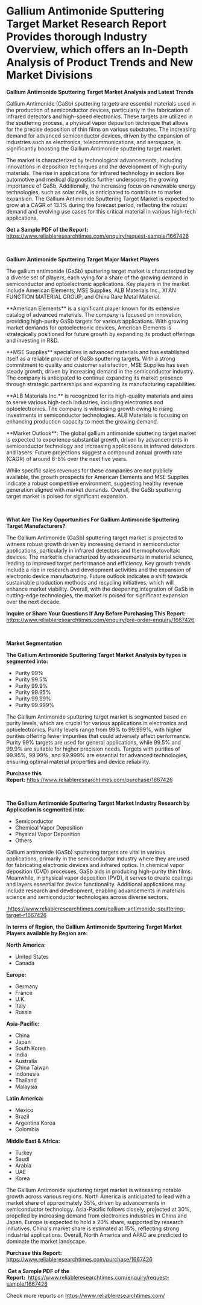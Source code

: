 <p><h1>Gallium Antimonide Sputtering Target Market Research Report Provides thorough Industry Overview, which offers an In-Depth Analysis of Product Trends and New Market Divisions</h1></p><p><strong>Gallium Antimonide Sputtering Target Market Analysis and Latest Trends</strong></p>
<p><p>Gallium Antimonide (GaSb) sputtering targets are essential materials used in the production of semiconductor devices, particularly in the fabrication of infrared detectors and high-speed electronics. These targets are utilized in the sputtering process, a physical vapor deposition technique that allows for the precise deposition of thin films on various substrates. The increasing demand for advanced semiconductor devices, driven by the expansion of industries such as electronics, telecommunications, and aerospace, is significantly boosting the Gallium Antimonide sputtering target market.</p><p>The market is characterized by technological advancements, including innovations in deposition techniques and the development of high-purity materials. The rise in applications for infrared technology in sectors like automotive and medical diagnostics further underscores the growing importance of GaSb. Additionally, the increasing focus on renewable energy technologies, such as solar cells, is anticipated to contribute to market expansion. The Gallium Antimonide Sputtering Target Market is expected to grow at a CAGR of 13.1% during the forecast period, reflecting the robust demand and evolving use cases for this critical material in various high-tech applications.</p></p>
<p><strong>Get a Sample PDF of the Report:&nbsp;</strong> <a href="https://www.reliableresearchtimes.com/enquiry/request-sample/1667426?utm_campaign=3040&utm_medium=2&utm_source=Github&utm_content=ia&utm_term=08032025&utm_id=gallium-antimonide-sputtering-target">https://www.reliableresearchtimes.com/enquiry/request-sample/1667426</a></p>
<p>&nbsp;</p>
<p><strong>Gallium Antimonide Sputtering Target Major Market Players</strong></p>
<p><p>The gallium antimonide (GaSb) sputtering target market is characterized by a diverse set of players, each vying for a share of the growing demand in semiconductor and optoelectronic applications. Key players in the market include American Elements, MSE Supplies, ALB Materials Inc., XI'AN FUNCTION MATERIAL GROUP, and China Rare Metal Material.</p><p>**American Elements** is a significant player known for its extensive catalog of advanced materials. The company is focused on innovation, providing high-purity GaSb targets for various applications. With growing market demands for optoelectronic devices, American Elements is strategically positioned for future growth by expanding its product offerings and investing in R&D.</p><p>**MSE Supplies** specializes in advanced materials and has established itself as a reliable provider of GaSb sputtering targets. With a strong commitment to quality and customer satisfaction, MSE Supplies has seen steady growth, driven by increasing demand in the semiconductor industry. The company is anticipated to continue expanding its market presence through strategic partnerships and expanding its manufacturing capabilities.</p><p>**ALB Materials Inc.** is recognized for its high-quality materials and aims to serve various high-tech industries, including electronics and optoelectronics. The company is witnessing growth owing to rising investments in semiconductor technologies. ALB Materials is focusing on enhancing production capacity to meet the growing demand.</p><p>**Market Outlook**: The global gallium antimonide sputtering target market is expected to experience substantial growth, driven by advancements in semiconductor technology and increasing applications in infrared detectors and lasers. Future projections suggest a compound annual growth rate (CAGR) of around 6-8% over the next five years.</p><p>While specific sales revenues for these companies are not publicly available, the growth prospects for American Elements and MSE Supplies indicate a robust competitive environment, suggesting healthy revenue generation aligned with market demands. Overall, the GaSb sputtering target market is poised for significant expansion.</p></p>
<p>&nbsp;</p>
<p><strong>What Are The Key Opportunities For Gallium Antimonide Sputtering Target Manufacturers?</strong></p>
<p><p>The Gallium Antimonide (GaSb) sputtering target market is projected to witness robust growth driven by increasing demand in semiconductor applications, particularly in infrared detectors and thermophotovoltaic devices. The market is characterized by advancements in material science, leading to improved target performance and efficiency. Key growth trends include a rise in research and development activities and the expansion of electronic device manufacturing. Future outlook indicates a shift towards sustainable production methods and recycling initiatives, which will enhance market viability. Overall, with the deepening integration of GaSb in cutting-edge technologies, the market is poised for significant expansion over the next decade.</p></p>
<p><strong>Inquire or Share Your Questions If Any Before Purchasing This Report:</strong> <a href="https://www.reliableresearchtimes.com/enquiry/pre-order-enquiry/1667426?utm_campaign=3040&utm_medium=2&utm_source=Github&utm_content=ia&utm_term=08032025&utm_id=gallium-antimonide-sputtering-target">https://www.reliableresearchtimes.com/enquiry/pre-order-enquiry/1667426</a></p>
<p>&nbsp;</p>
<p><strong>Market Segmentation</strong></p>
<p><strong>The Gallium Antimonide Sputtering Target Market Analysis by types is segmented into:</strong></p>
<p><ul><li>Purity 99%</li><li>Purity 99.5%</li><li>Purity 99.9%</li><li>Purity 99.95%</li><li>Purity 99.99%</li><li>Purity 99.999%</li></ul></p>
<p><p>The Gallium Antimonide sputtering target market is segmented based on purity levels, which are crucial for various applications in electronics and optoelectronics. Purity levels range from 99% to 99.999%, with higher purities offering fewer impurities that could adversely affect performance. Purity 99% targets are used for general applications, while 99.5% and 99.9% are suitable for higher precision needs. Targets with purities of 99.95%, 99.99%, and 99.999% are essential for advanced technologies, ensuring optimal material properties and device reliability.</p></p>
<p><strong>Purchase this Report:&nbsp;</strong><a href="https://www.reliableresearchtimes.com/purchase/1667426?utm_campaign=3040&utm_medium=2&utm_source=Github&utm_content=ia&utm_term=08032025&utm_id=gallium-antimonide-sputtering-target">https://www.reliableresearchtimes.com/purchase/1667426</a></p>
<p>&nbsp;</p>
<p><strong>The Gallium Antimonide Sputtering Target Market Industry Research by Application is segmented into:</strong></p>
<p><ul><li>Semiconductor</li><li>Chemical Vapor Deposition</li><li>Physical Vapor Deposition</li><li>Others</li></ul></p>
<p><p>Gallium antimonide (GaSb) sputtering targets are vital in various applications, primarily in the semiconductor industry where they are used for fabricating electronic devices and infrared optics. In chemical vapor deposition (CVD) processes, GaSb aids in producing high-purity thin films. Meanwhile, in physical vapor deposition (PVD), it serves to create coatings and layers essential for device functionality. Additional applications may include research and development, enabling advancements in materials science and semiconductor technologies across diverse sectors.</p></p>
<p><a href="https://www.reliableresearchtimes.com/gallium-antimonide-sputtering-target-r1667426?utm_campaign=3040&utm_medium=2&utm_source=Github&utm_content=ia&utm_term=08032025&utm_id=gallium-antimonide-sputtering-target">&nbsp;https://www.reliableresearchtimes.com/gallium-antimonide-sputtering-target-r1667426</a></p>
<p><strong>In terms of Region, the Gallium Antimonide Sputtering Target Market Players available by Region are:</strong></p>
<p>
    <p> <strong> North America: </strong>
        <ul>
            <li>United States</li>
            <li>Canada</li>
        </ul>
        </p> 
    <p> <strong> Europe: </strong>
        <ul>
            <li>Germany</li>
            <li>France</li>
            <li>U.K.</li>
            <li>Italy</li>
            <li>Russia</li>
        </ul>
        </p> 
    <p> <strong> Asia-Pacific: </strong>
        <ul>
            <li>China</li>
            <li>Japan</li>
            <li>South Korea</li>
            <li>India</li>
            <li>Australia</li>
            <li>China Taiwan</li>
            <li>Indonesia</li>
            <li>Thailand</li>
            <li>Malaysia</li>
        </ul>
        </p> 
    <p> <strong> Latin America: </strong>
        <ul>
            <li>Mexico</li>
            <li>Brazil</li>
            <li>Argentina Korea</li>
            <li>Colombia</li>
        </ul>
        </p> 
    <p> <strong> Middle East & Africa: </strong>
        <ul>
            <li>Turkey</li>
            <li>Saudi</li>
            <li>Arabia</li>
            <li>UAE</li>
            <li>Korea</li>
        </ul>
    </p>
    </p>
<p><p>The Gallium Antimonide sputtering target market is witnessing notable growth across various regions. North America is anticipated to lead with a market share of approximately 35%, driven by advancements in semiconductor technology. Asia-Pacific follows closely, projected at 30%, propelled by increasing demand from electronics industries in China and Japan. Europe is expected to hold a 20% share, supported by research initiatives. China's market share is estimated at 15%, reflecting strong industrial applications. Overall, North America and APAC are predicted to dominate the market landscape.</p></p>
<p><strong>Purchase this Report: </strong><a href="https://www.reliableresearchtimes.com/purchase/1667426?utm_campaign=3040&utm_medium=2&utm_source=Github&utm_content=ia&utm_term=08032025&utm_id=gallium-antimonide-sputtering-target">https://www.reliableresearchtimes.com/purchase/1667426</a></p>
<p>&nbsp;<strong>Get a Sample PDF of the Report:&nbsp;&nbsp;</strong><a href="https://www.reliableresearchtimes.com/enquiry/request-sample/1667426?utm_campaign=3040&utm_medium=2&utm_source=Github&utm_content=ia&utm_term=08032025&utm_id=gallium-antimonide-sputtering-target">https://www.reliableresearchtimes.com/enquiry/request-sample/1667426</a></p>
<p><strong></strong></p>
<p>Check more reports on <a href="https://www.reliableresearchtimes.com/?utm_campaign=3040&utm_medium=2&utm_source=Github&utm_content=ia&utm_term=08032025&utm_id=gallium-antimonide-sputtering-target">https://www.reliableresearchtimes.com/</a></p>
